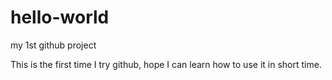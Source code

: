 # hello-world
my 1st github project

This is the first time I try github, hope I can learn how to use it in short time.
